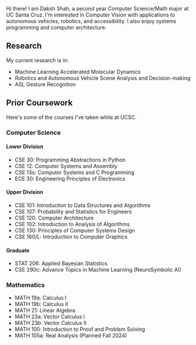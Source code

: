 Hi there! I am Daksh Shah, a second year Computer Science/Math major at UC Santa Cruz.
I'm interested in Computer Vision with applications to autonomous vehicles, robotics, and accessibility. I also enjoy systems programming and computer architecture.

## Research
My current research is in:
- Machine Learning Accelerated Molecular Dynamics
- Robotics and Autonomous Vehicle Scene Analysis and Decision-making
- ASL Gesture Recognition

## Prior Coursework
Here's some of the courses I've taken while at UCSC.
### Computer Science
#### Lower Division
- CSE 30: Programming Abstractions in Python
- CSE 12: Computer Systems and Assembly
- CSE 13s: Computer Systems and C Programming
- ECE 30: Engineering Principles of Electronics

#### Upper Division
- CSE 101: Introduction to Data Structures and Algorithms
- CSE 107: Probability and Statistics for Engineers
- CSE 120: Computer Architecture
- CSE 102: Introduction to Analysis of Algorithms
- CSE 130: Principles of Computer Systems Design
- CSE 160/L: Introduction to Computer Graphics

#### Graduate
- STAT 206: Applied Bayesian Statistics
- CSE 290c: Advance Topics in Machine Learning (NeuroSymbolic AI)


### Mathematics
- MATH 19a: Calculus I
- MATH 19b: Calculus II
- MATH 21: Linear Algebra
- MATH 23a: Vector Calculus I
- MATH 23b: Vector Calculus II
- MATH 100: Introduction to Proof and Problem Solving
- MATH 105a: Real Analysis (Planned Fall 2024)

<!-- ## Planned Coursework
### Computer Science
- CSE 240: Artificial Intelligence (Planned Fall 2024)
- CSE 244A: Foundations of Deep Learning (Planned Fall 2024)
- CSE 113: Parallel Programming (Planned Winter 2025)
- CSE 115a: Software Engineering (Planned Winter 2025)
- CSE 110A: Compiler Design I (Planned Spring 2025)-->

<!--
**dakshshah03/dakshshah03** is a ✨ _special_ ✨ repository because its `README.md` (this file) appears on your GitHub profile.

Here are some ideas to get you started:

- 🔭 I’m currently working on ...
- 🌱 I’m currently learning ...
- 👯 I’m looking to collaborate on ...
- 🤔 I’m looking for help with ...
- 💬 Ask me about ...
- 📫 How to reach me: ...
- 😄 Pronouns: ...
- ⚡ Fun fact: ...
-->
